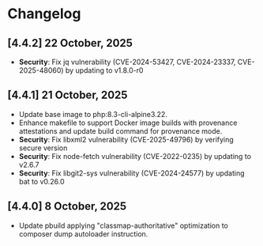 # Changelog

## [4.4.2] 22 October, 2025

- **Security**: Fix jq vulnerability (CVE-2024-53427, CVE-2024-23337, CVE-2025-48060) by updating to v1.8.0-r0

## [4.4.1] 21 October, 2025

- Update base image to php:8.3-cli-alpine3.22.
- Enhance makefile to support Docker image builds with provenance attestations and update build command for provenance mode.
- **Security**: Fix libxml2 vulnerability (CVE-2025-49796) by verifying secure version
- **Security**: Fix node-fetch vulnerability (CVE-2022-0235) by updating to v2.6.7
- **Security**: Fix libgit2-sys vulnerability (CVE-2024-24577) by updating bat to v0.26.0

## [4.4.0] 8 October, 2025

- Update pbuild applying "classmap-authoritative" optimization to composer dump autoloader instruction.
